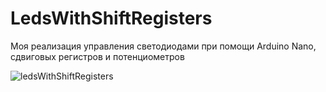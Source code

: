 # LedsWithShiftRegisters
Моя реализация управления светодиодами при помощи Arduino Nano, сдвиговых регистров и потенциометров

![ledsWithShiftRegisters](https://user-images.githubusercontent.com/44582410/236060214-20f89394-3d2d-459d-b16e-a8c4740198fc.jpg)
